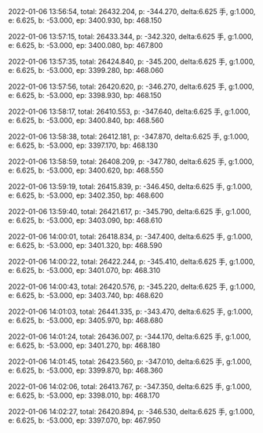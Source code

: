 2022-01-06 13:56:54, total: 26432.204, p: -344.270, delta:6.625 手, g:1.000, e: 6.625, b: -53.000, ep: 3400.930, bp: 468.150

2022-01-06 13:57:15, total: 26433.344, p: -342.320, delta:6.625 手, g:1.000, e: 6.625, b: -53.000, ep: 3400.080, bp: 467.800

2022-01-06 13:57:35, total: 26424.840, p: -345.200, delta:6.625 手, g:1.000, e: 6.625, b: -53.000, ep: 3399.280, bp: 468.060

2022-01-06 13:57:56, total: 26420.620, p: -346.270, delta:6.625 手, g:1.000, e: 6.625, b: -53.000, ep: 3398.930, bp: 468.150

2022-01-06 13:58:17, total: 26410.553, p: -347.640, delta:6.625 手, g:1.000, e: 6.625, b: -53.000, ep: 3400.840, bp: 468.560

2022-01-06 13:58:38, total: 26412.181, p: -347.870, delta:6.625 手, g:1.000, e: 6.625, b: -53.000, ep: 3397.170, bp: 468.130

2022-01-06 13:58:59, total: 26408.209, p: -347.780, delta:6.625 手, g:1.000, e: 6.625, b: -53.000, ep: 3400.620, bp: 468.550

2022-01-06 13:59:19, total: 26415.839, p: -346.450, delta:6.625 手, g:1.000, e: 6.625, b: -53.000, ep: 3402.350, bp: 468.600

2022-01-06 13:59:40, total: 26421.617, p: -345.790, delta:6.625 手, g:1.000, e: 6.625, b: -53.000, ep: 3403.090, bp: 468.610

2022-01-06 14:00:01, total: 26418.834, p: -347.400, delta:6.625 手, g:1.000, e: 6.625, b: -53.000, ep: 3401.320, bp: 468.590

2022-01-06 14:00:22, total: 26422.244, p: -345.410, delta:6.625 手, g:1.000, e: 6.625, b: -53.000, ep: 3401.070, bp: 468.310

2022-01-06 14:00:43, total: 26420.576, p: -345.220, delta:6.625 手, g:1.000, e: 6.625, b: -53.000, ep: 3403.740, bp: 468.620

2022-01-06 14:01:03, total: 26441.335, p: -343.470, delta:6.625 手, g:1.000, e: 6.625, b: -53.000, ep: 3405.970, bp: 468.680

2022-01-06 14:01:24, total: 26436.007, p: -344.170, delta:6.625 手, g:1.000, e: 6.625, b: -53.000, ep: 3401.270, bp: 468.180

2022-01-06 14:01:45, total: 26423.560, p: -347.010, delta:6.625 手, g:1.000, e: 6.625, b: -53.000, ep: 3399.870, bp: 468.360

2022-01-06 14:02:06, total: 26413.767, p: -347.350, delta:6.625 手, g:1.000, e: 6.625, b: -53.000, ep: 3398.010, bp: 468.170

2022-01-06 14:02:27, total: 26420.894, p: -346.530, delta:6.625 手, g:1.000, e: 6.625, b: -53.000, ep: 3397.070, bp: 467.950
